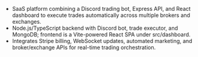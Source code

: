 - SaaS platform combining a Discord trading bot, Express API, and React dashboard to execute trades automatically across multiple brokers and exchanges.
- Node.js/TypeScript backend with Discord bot, trade executor, and MongoDB; frontend is a Vite-powered React SPA under src/dashboard.
- Integrates Stripe billing, WebSocket updates, automated marketing, and broker/exchange APIs for real-time trading orchestration.